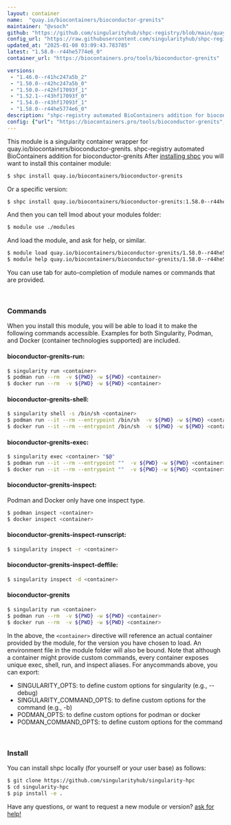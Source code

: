 ```yaml
---
layout: container
name:  "quay.io/biocontainers/bioconductor-grenits"
maintainer: "@vsoch"
github: "https://github.com/singularityhub/shpc-registry/blob/main/quay.io/biocontainers/bioconductor-grenits/container.yaml"
config_url: "https://raw.githubusercontent.com/singularityhub/shpc-registry/main/quay.io/biocontainers/bioconductor-grenits/container.yaml"
updated_at: "2025-01-08 03:09:43.783785"
latest: "1.58.0--r44he5774e6_0"
container_url: "https://biocontainers.pro/tools/bioconductor-grenits"

versions:
 - "1.46.0--r41hc247a5b_2"
 - "1.50.0--r42hc247a5b_0"
 - "1.50.0--r42hf17093f_1"
 - "1.52.1--r43hf17093f_0"
 - "1.54.0--r43hf17093f_1"
 - "1.58.0--r44he5774e6_0"
description: "shpc-registry automated BioContainers addition for bioconductor-grenits"
config: {"url": "https://biocontainers.pro/tools/bioconductor-grenits", "maintainer": "@vsoch", "description": "shpc-registry automated BioContainers addition for bioconductor-grenits", "latest": {"1.58.0--r44he5774e6_0": "sha256:53e6116be3f5c885dea539ce231a3d2852f15132c2bec04f769b056eece8fa90"}, "tags": {"1.46.0--r41hc247a5b_2": "sha256:9eedd228f06739543da98366fea04072544032ff9b0ed210baa4453acd6e8e12", "1.50.0--r42hc247a5b_0": "sha256:590ef7df5e0222c779b265046f63dae64be3d1f57cdb195e9ba54b63eb6ded7e", "1.50.0--r42hf17093f_1": "sha256:abb61bd5cb8be00db036cfb0e23ea089531f819dee45514f35d77e76a4deae89", "1.52.1--r43hf17093f_0": "sha256:200c84dc6476922771bf3a87fb8b0cc513a496879f50f25dcd5368b273531796", "1.54.0--r43hf17093f_1": "sha256:9ae34204f9c70d1cc1576ea40be16dcaee0a08aebc0c43e78b655a677d058c29", "1.58.0--r44he5774e6_0": "sha256:53e6116be3f5c885dea539ce231a3d2852f15132c2bec04f769b056eece8fa90"}, "docker": "quay.io/biocontainers/bioconductor-grenits"}
---
```


This module is a singularity container wrapper for quay.io/biocontainers/bioconductor-grenits.
shpc-registry automated BioContainers addition for bioconductor-grenits
After [installing shpc](#install) you will want to install this container module:


```bash
$ shpc install quay.io/biocontainers/bioconductor-grenits
```

Or a specific version:

```bash
$ shpc install quay.io/biocontainers/bioconductor-grenits:1.58.0--r44he5774e6_0
```

And then you can tell lmod about your modules folder:

```bash
$ module use ./modules
```

And load the module, and ask for help, or similar.

```bash
$ module load quay.io/biocontainers/bioconductor-grenits/1.58.0--r44he5774e6_0
$ module help quay.io/biocontainers/bioconductor-grenits/1.58.0--r44he5774e6_0
```

You can use tab for auto-completion of module names or commands that are provided.

<br>

### Commands

When you install this module, you will be able to load it to make the following commands accessible.
Examples for both Singularity, Podman, and Docker (container technologies supported) are included.

#### bioconductor-grenits-run:

```bash
$ singularity run <container>
$ podman run --rm  -v ${PWD} -w ${PWD} <container>
$ docker run --rm  -v ${PWD} -w ${PWD} <container>
```

#### bioconductor-grenits-shell:

```bash
$ singularity shell -s /bin/sh <container>
$ podman run --it --rm --entrypoint /bin/sh  -v ${PWD} -w ${PWD} <container>
$ docker run --it --rm --entrypoint /bin/sh  -v ${PWD} -w ${PWD} <container>
```

#### bioconductor-grenits-exec:

```bash
$ singularity exec <container> "$@"
$ podman run --it --rm --entrypoint ""  -v ${PWD} -w ${PWD} <container> "$@"
$ docker run --it --rm --entrypoint ""  -v ${PWD} -w ${PWD} <container> "$@"
```

#### bioconductor-grenits-inspect:

Podman and Docker only have one inspect type.

```bash
$ podman inspect <container>
$ docker inspect <container>
```

#### bioconductor-grenits-inspect-runscript:

```bash
$ singularity inspect -r <container>
```

#### bioconductor-grenits-inspect-deffile:

```bash
$ singularity inspect -d <container>
```



#### bioconductor-grenits

```bash
$ singularity run <container>
$ podman run --rm  -v ${PWD} -w ${PWD} <container>
$ docker run --rm  -v ${PWD} -w ${PWD} <container>
```


In the above, the `<container>` directive will reference an actual container provided
by the module, for the version you have chosen to load. An environment file in the
module folder will also be bound. Note that although a container
might provide custom commands, every container exposes unique exec, shell, run, and
inspect aliases. For anycommands above, you can export:

 - SINGULARITY_OPTS: to define custom options for singularity (e.g., --debug)
 - SINGULARITY_COMMAND_OPTS: to define custom options for the command (e.g., -b)
 - PODMAN_OPTS: to define custom options for podman or docker
 - PODMAN_COMMAND_OPTS: to define custom options for the command

<br>

### Install

You can install shpc locally (for yourself or your user base) as follows:

```bash
$ git clone https://github.com/singularityhub/singularity-hpc
$ cd singularity-hpc
$ pip install -e .
```

Have any questions, or want to request a new module or version? [ask for help!](https://github.com/singularityhub/singularity-hpc/issues)
